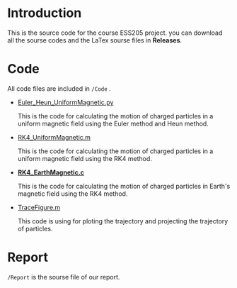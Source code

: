 # Introduction
This is the source code for the course ESS205 project. you can download all the sourse codes and the LaTex sourse files in **Releases**. 
# Code
All code files are included in `/Code` .
- [Euler_Heun_UniformMagnetic.py](Code/Euler_Heun_UniformMagnetic.py)
  
  This is the code for calculating the motion of charged particles in a uniform magnetic field using the Euler method and Heun method.

- [RK4_UniformMagnetic.m](Code/RK4_UniformMagnetic.m)
  
  This is the code for calculating the motion of charged particles in a uniform magnetic field using the RK4 method.

- [**RK4_EarthMagnetic.c**](Code/RK4_EarthMagnetic.c)
  
  This is the code for calculating the motion of charged particles in Earth's magnetic field using the RK4 method.

- [TraceFigure.m](Code/TraceFigure.m)

  This code is using for ploting the trajectory and projecting the trajectory of particles.
  
# Report
`/Report` is the sourse file of our report.
